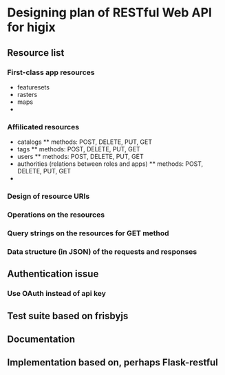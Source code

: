 # Designing plan of RESTful Web API for higix

## Resource list

### First-class app resources 

* featuresets
* rasters
* maps
* 

### Affilicated resources

* catalogs
** methods: POST, DELETE, PUT, GET
* tags
** methods: POST, DELETE, PUT, GET
* users
** methods: POST, DELETE, PUT, GET
* authorities (relations between roles and apps)
** methods: POST, DELETE, PUT, GET
* 

### Design of resource URIs

### Operations on the resources

### Query strings on the resources for GET method

### Data structure (in JSON) of the requests and responses

## Authentication issue

### Use OAuth instead of api key

## Test suite based on frisbyjs

## Documentation 

## Implementation based on, perhaps Flask-restful

